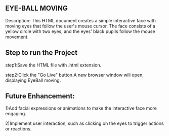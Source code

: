 ## EYE-BALL MOVING
Description:
This HTML document creates a simple interactive face with moving eyes that follow the user's mouse cursor. The face consists of a yellow circle with two eyes, and the eyes' black pupils follow the mouse movement.

## Step to run the Project
step1:Save the HTML file with .html extension.

step2:Click the "Go Live" button.A new browser window will open, displaying EyeBall moving.

## Future Enhancement:
1)Add facial expressions or animations to make the interactive face more engaging.

2)Implement user interaction, such as clicking on the eyes to trigger actions or reactions.
